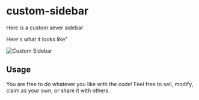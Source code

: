 # custom-sidebar
Here is a custom sever sidebar

Here's what it looks like"

![Custom Sidebar](https://raw.githubusercontent.com/defowler2005/defowler2005/main/custom_sidebar.png)

## Usage

You are free to do whatever you like with the code! Feel free to sell, modify, claim as your own, or share it with others.
